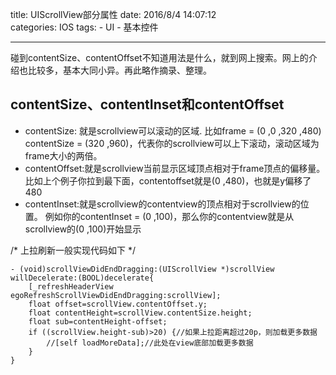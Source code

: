 title: UIScrollView部分属性
date: 2016/8/4 14:07:12  
categories: IOS
tags: 
	- UI
	- 基本控件
	
---

碰到contentSize、contentOffset不知道用法是什么，就到网上搜索。网上的介绍也比较多，基本大同小异。再此略作摘录、整理。

<!--more-->

## **contentSize**、**contentInset**和**contentOffset**
- contentSize: 就是scrollview可以滚动的区域.
比如frame = (0 ,0 ,320 ,480) contentSize = (320 ,960)，代表你的scrollview可以上下滚动，滚动区域为frame大小的两倍。
- contentOffset:就是scrollview当前显示区域顶点相对于frame顶点的偏移量。
比如上个例子你拉到最下面，contentoffset就是(0 ,480)，也就是y偏移了480 
- contentInset:就是scrollview的contentview的顶点相对于scrollview的位置。
例如你的contentInset = (0 ,100)，那么你的contentview就是从scrollview的(0 ,100)开始显示 

/* 上拉刷新一般实现代码如下 */
```objc
- (void)scrollViewDidEndDragging:(UIScrollView *)scrollView willDecelerate:(BOOL)decelerate{     
    [_refreshHeaderView egoRefreshScrollViewDidEndDragging:scrollView];  
    float offset=scrollView.contentOffset.y;  
    float contentHeight=scrollView.contentSize.height;  
    float sub=contentHeight-offset;  
    if ((scrollView.height-sub)>20) {//如果上拉距离超过20p，则加载更多数据  
        //[self loadMoreData];//此处在view底部加载更多数据  
    }  
}
```